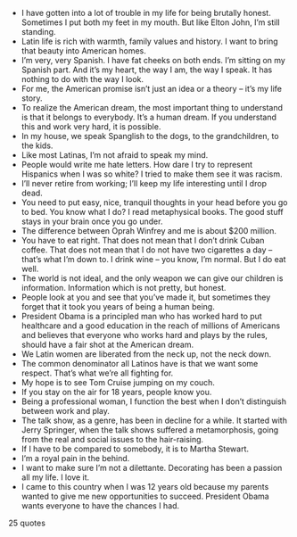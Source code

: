  - I have gotten into a lot of trouble in my life for being brutally honest. Sometimes I put both my feet in my mouth. But like Elton John, I’m still standing.
 - Latin life is rich with warmth, family values and history. I want to bring that beauty into American homes.
 - I’m very, very Spanish. I have fat cheeks on both ends. I’m sitting on my Spanish part. And it’s my heart, the way I am, the way I speak. It has nothing to do with the way I look.
 - For me, the American promise isn’t just an idea or a theory – it’s my life story.
 - To realize the American dream, the most important thing to understand is that it belongs to everybody. It’s a human dream. If you understand this and work very hard, it is possible.
 - In my house, we speak Spanglish to the dogs, to the grandchildren, to the kids.
 - Like most Latinas, I’m not afraid to speak my mind.
 - People would write me hate letters. How dare I try to represent Hispanics when I was so white? I tried to make them see it was racism.
 - I’ll never retire from working; I’ll keep my life interesting until I drop dead.
 - You need to put easy, nice, tranquil thoughts in your head before you go to bed. You know what I do? I read metaphysical books. The good stuff stays in your brain once you go under.
 - The difference between Oprah Winfrey and me is about $200 million.
 - You have to eat right. That does not mean that I don’t drink Cuban coffee. That does not mean that I do not have two cigarettes a day – that’s what I’m down to. I drink wine – you know, I’m normal. But I do eat well.
 - The world is not ideal, and the only weapon we can give our children is information. Information which is not pretty, but honest.
 - People look at you and see that you’ve made it, but sometimes they forget that it took you years of being a human being.
 - President Obama is a principled man who has worked hard to put healthcare and a good education in the reach of millions of Americans and believes that everyone who works hard and plays by the rules, should have a fair shot at the American dream.
 - We Latin women are liberated from the neck up, not the neck down.
 - The common denominator all Latinos have is that we want some respect. That’s what we’re all fighting for.
 - My hope is to see Tom Cruise jumping on my couch.
 - If you stay on the air for 18 years, people know you.
 - Being a professional woman, I function the best when I don’t distinguish between work and play.
 - The talk show, as a genre, has been in decline for a while. It started with Jerry Springer, when the talk shows suffered a metamorphosis, going from the real and social issues to the hair-raising.
 - If I have to be compared to somebody, it is to Martha Stewart.
 - I’m a royal pain in the behind.
 - I want to make sure I’m not a dilettante. Decorating has been a passion all my life. I love it.
 - I came to this country when I was 12 years old because my parents wanted to give me new opportunities to succeed. President Obama wants everyone to have the chances I had.

25 quotes